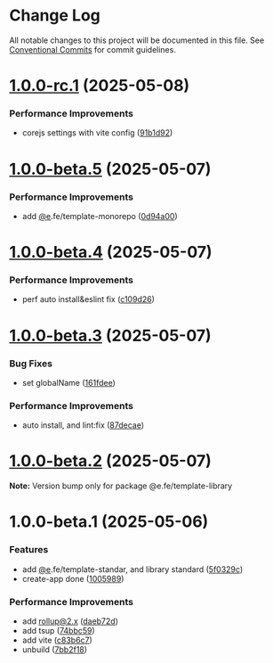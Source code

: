 # Change Log

All notable changes to this project will be documented in this file.
See [Conventional Commits](https://conventionalcommits.org) for commit guidelines.

# [1.0.0-rc.1](https://github.com/eleven-net-cn/create-app/compare/@e.fe/template-library@1.0.0-beta.5...@e.fe/template-library@1.0.0-rc.1) (2025-05-08)


### Performance Improvements

* corejs settings with vite config ([91b1d92](https://github.com/eleven-net-cn/create-app/commit/91b1d92fc496316d28827768320dad49192fcd41))





# [1.0.0-beta.5](https://github.com/eleven-net-cn/create-app/compare/@e.fe/template-library@1.0.0-beta.4...@e.fe/template-library@1.0.0-beta.5) (2025-05-07)


### Performance Improvements

* add [@e](https://github.com/e).fe/template-monorepo ([0d94a00](https://github.com/eleven-net-cn/create-app/commit/0d94a00936f8f04df7fbf0555ebbc85740b84318))





# [1.0.0-beta.4](https://github.com/eleven-net-cn/create-app/compare/@e.fe/template-library@1.0.0-beta.3...@e.fe/template-library@1.0.0-beta.4) (2025-05-07)


### Performance Improvements

* perf auto install&eslint fix ([c109d26](https://github.com/eleven-net-cn/create-app/commit/c109d26765e4eaff34c3077271c9f54fa74363c4))





# [1.0.0-beta.3](https://github.com/eleven-net-cn/create-app/compare/@e.fe/template-library@1.0.0-beta.2...@e.fe/template-library@1.0.0-beta.3) (2025-05-07)


### Bug Fixes

* set globalName ([161fdee](https://github.com/eleven-net-cn/create-app/commit/161fdee214269164c1c5e22765d3844f34714208))


### Performance Improvements

* auto install, and lint:fix ([87decae](https://github.com/eleven-net-cn/create-app/commit/87decaea267b76f1669ba3db22d14dc19b0dd079))





# [1.0.0-beta.2](https://github.com/eleven-net-cn/create-app/compare/@e.fe/template-library@1.0.0-beta.1...@e.fe/template-library@1.0.0-beta.2) (2025-05-07)

**Note:** Version bump only for package @e.fe/template-library





# 1.0.0-beta.1 (2025-05-06)


### Features

* add [@e](https://github.com/e).fe/template-standar, and library standard ([5f0329c](https://github.com/eleven-net-cn/create-app/commit/5f0329cf9ccc922913e71830c003b700cb3343ed))
* create-app done ([1005989](https://github.com/eleven-net-cn/create-app/commit/10059891f31a44a45dc25808175da8f9d1195969))


### Performance Improvements

* add rollup@2.x ([daeb72d](https://github.com/eleven-net-cn/create-app/commit/daeb72de0591b4a6a361e36069b827e018509bd9))
* add tsup ([74bbc59](https://github.com/eleven-net-cn/create-app/commit/74bbc59ff345e7f2f15d22e226ee844acbc4b6ff))
* add vite ([c83b6c7](https://github.com/eleven-net-cn/create-app/commit/c83b6c7b7891f53f34e031bb431ed9a222e438f2))
* unbuild ([7bb2f18](https://github.com/eleven-net-cn/create-app/commit/7bb2f1824d46397513bbaa67a2477e5fe45c8dbd))
